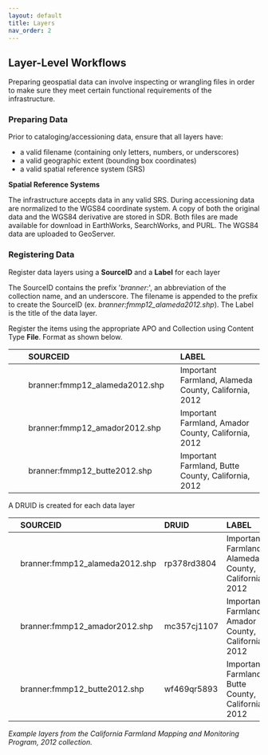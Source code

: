 ```yaml
---
layout: default
title: Layers
nav_order: 2
---
```


## Layer-Level Workflows


Preparing geospatial data can involve inspecting or wrangling files in order to make sure they meet certain functional requirements of the infrastructure. 

### Preparing Data

Prior to cataloging/accessioning data, ensure that all layers have:

* a valid filename (containing only letters, numbers, or underscores)
* a valid geographic extent (bounding box coordinates)
* a valid spatial reference system (SRS)

**Spatial Reference Systems**

The infrastructure accepts data in any valid SRS. During accessioning data are normalized to the WGS84 coordinate system. A copy of both the original data and the WGS84 derivative are stored in SDR. Both files are made available for download in EarthWorks, SearchWorks, and PURL. The WGS84 data are uploaded to GeoServer.

### Registering Data

Register data layers using a **SourceID** and a **Label** for each layer

The SourceID contains the prefix  '*branner:*', an abbreviation of the collection name, and an underscore. The filename is appended to the prefix to create the SourceID (ex. *branner:fmmp12_alameda2012.shp*). The Label is the title of the data layer. 

Register the items using the appropriate APO and Collection using Content Type **File**. Format as shown below.

|||SOURCEID||LABEL|
|:----|:----|:----|:----|:----|
|||branner:fmmp12_alameda2012.shp||Important Farmland, Alameda County, California, 2012|
|||branner:fmmp12_amador2012.shp||Important Farmland, Amador County, California, 2012|
|||branner:fmmp12_butte2012.shp||Important Farmland, Butte County, California, 2012|

A DRUID is created for each data layer


||SOURCEID|DRUID|LABEL|
|:----|:----|:----|:----|
||branner:fmmp12_alameda2012.shp|rp378rd3804|Important Farmland, Alameda County, California, 2012|
||branner:fmmp12_amador2012.shp|mc357cj1107|Important Farmland, Amador County, California, 2012|
||branner:fmmp12_butte2012.shp|wf469qr5893|Important Farmland, Butte County, California, 2012|

_Example layers from the California Farmland Mapping and Monitoring Program, 2012 collection._
